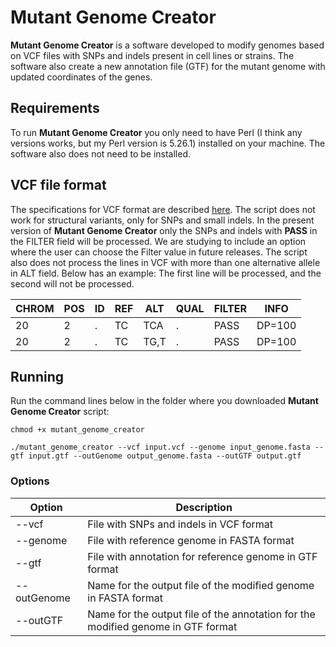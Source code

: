 # Mutant Genome Creator

**Mutant Genome Creator** is a software developed to modify genomes based on VCF files with SNPs and indels present in cell lines or strains. The software also create a new annotation file (GTF) for the mutant genome with updated coordinates of the genes.

## Requirements

To run **Mutant Genome Creator** you only need to have Perl (I think any versions works, but my Perl version is 5.26.1) installed on your machine. The software also does not need to be installed.

## VCF file format

The specifications for VCF format are described [here](https://samtools.github.io/hts-specs/VCFv4.2.pdf). The script does not work for structural variants, only for SNPs and small indels. In the present version of **Mutant Genome Creator** only the SNPs and indels with **PASS** in the FILTER field will be processed. We are studying to include an option where the user can choose the Filter value in future releases. The script also does not process the lines in VCF with more than one alternative allele in ALT field. Below has an example: The first line will be processed, and the second will not be processed.

|CHROM | POS | ID | REF | ALT | QUAL | FILTER | INFO |
|------|-----|----|-----|-----|------|--------|------|
|20    |2    |.   |TC   |TCA  |.     |PASS    |DP=100|
|20    |2    |.   |TC   |TG,T |.     |PASS    |DP=100|

## Running

Run the command lines below in the folder where you downloaded **Mutant Genome Creator** script:

`chmod +x mutant_genome_creator`

`./mutant_genome_creator --vcf input.vcf --genome input_genome.fasta --gtf input.gtf --outGenome output_genome.fasta --outGTF output.gtf`

### Options
|Option      |Description                                                                       |
|------------|----------------------------------------------------------------------------------|
|--vcf       |File with SNPs and indels in VCF format                                           |
|--genome    |File with reference genome in FASTA format                                        |
|--gtf       |File with annotation for reference genome in GTF format                           |
|--outGenome |Name for the output file of the modified genome in FASTA format                   |
|--outGTF    |Name for the output file of the annotation for the modified genome in GTF format  |
